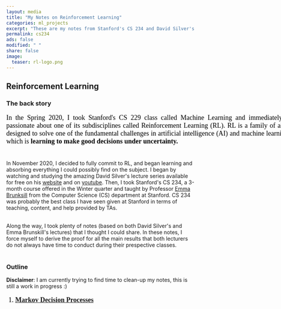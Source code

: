 ```yaml
---                                                                             
layout: media                                                                   
title: "My Notes on Reinforcement Learning"
categories: ml_projects                                                            
excerpt: "These are my notes from Stanford's CS 234 and David Silver's lecture series"
permalink: cs234
ads: false                                                                      
modified: " "                                                                   
share: false                                                                    
image:                                                                          
  teaser: rl-logo.png
---
```

<style>
.paragraph{
    text-align: justify;
    font-size: 18px;
    width: 800px;
    color: black;
    font-family: Georgia;

}  
</style>

<h2>Reinforcement Learning</h2>
<h3>The back story</h3>
<p class="paragraph">
In the Spring 2020, I took Stanford's CS 229 class called Machine Learning and immediately became passionate about one of its subdisciplines called Reinforcement Learning (RL). RL is a family of algorithms designed to solve one of the fundamental challenges in artificial intelligence (AI) and machine learning (ML), which is <b>learning to make good decisions under uncertainty.</b><br/><br/>

In November 2020, I decided to fully commit to RL, and began learning and absorbing everything I could possibly find on the subject. I began by watching and studying the amazing David Silver's lecture series available for free on his <a href="https://www.davidsilver.uk/teaching/"> website</a> and on <a href="https://www.youtube.com/watch?v=2pWv7GOvuf0">youtube</a>. Then, I took Stanford's CS 234, a 3-month course offered in the Winter quarter and taught by Professor <a href="https://cs.stanford.edu/people/ebrun/">Emma Brunksill</a> from the Computer Science (CS) department at Stanford. CS 234 was probably the best class I have seen given at Stanford in terms of teaching, content, and help provided by TAs. <br/><br/>

Along the way, I took plenty of notes (based on both David Silver's and Emma Brunskill's lectures) that I thought I could share. In these notes, I force myself to derive the proof for all the main results that both lecturers do not always have time to conduct during their prespective classes. <br/><br/>
</p>

<h3>Outline</h3>
<b>Disclaimer</b>: I am currently trying to find time to clean-up my notes, this is still a work in progress :)
<p class="paragraph">
    <ol type = "1">
        <li class="paragraph"> <a href="/papers/mdp.pdf" style="font-weight: bold">Markov Decision Processes</a></li>
    </ol>
</p>
